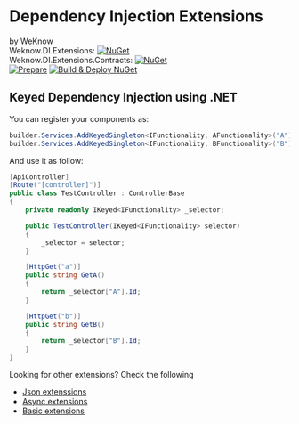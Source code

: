 # Dependency Injection Extensions 
by WeKnow  
Weknow.DI.Extensions: [![NuGet](https://img.shields.io/nuget/v/Weknow.DI.Extensions.svg)](https://www.nuget.org/packages/Weknow.DI.Extensions/)  
Weknow.DI.Extensions.Contracts: [![NuGet](https://img.shields.io/nuget/v/Weknow.DI.Extensions.Contracts.svg)](https://www.nuget.org/packages/Weknow.DI.Extensions.Contracts/)  
[![Prepare](https://github.com/weknow-network/Weknow-DI-Extensions/actions/workflows/prepare-nuget.yml/badge.svg)](https://github.com/weknow-network/Weknow-DI-Extensions/actions/workflows/prepare-nuget.yml)
[![Build & Deploy NuGet](https://github.com/weknow-network/Weknow-DI-Extensions/actions/workflows/Deploy.yml/badge.svg)](https://github.com/weknow-network/Weknow-DI-Extensions/actions/workflows/Deploy.yml)

## Keyed Dependency Injection using .NET

You can register your components as:

``` cs
builder.Services.AddKeyedSingleton<IFunctionality, AFunctionality>("A");
builder.Services.AddKeyedSingleton<IFunctionality, BFunctionality>("B");
```

And use it as follow:

``` cs
[ApiController]
[Route("[controller]")]
public class TestController : ControllerBase
{
    private readonly IKeyed<IFunctionality> _selector;

    public TestController(IKeyed<IFunctionality> selector)
    {
        _selector = selector;
    }

    [HttpGet("a")]
    public string GetA()
    {
        return _selector["A"].Id;
    }

    [HttpGet("b")]
    public string GetB()
    {
        return _selector["B"].Id;
    }
}
```

Looking for other extensions?
Check the following
- [Json extenssions](https://github.com/weknow-network/Weknow-Json-Extensions)
- [Async extensions](https://github.com/weknow-network/Bnaya.CSharp.AsyncExtensions)
- [Basic extensions](https://github.com/weknow-network/Weknow-BasicExtensions/blob/master/README.md)

